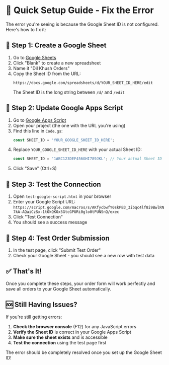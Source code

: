 # 🚀 Quick Setup Guide - Fix the Error

The error you're seeing is because the Google Sheet ID is not configured. Here's how to fix it:

## 🔧 Step 1: Create a Google Sheet

1. Go to [Google Sheets](https://sheets.google.com)
2. Click "Blank" to create a new spreadsheet
3. Name it "Dil Khush Orders"
4. Copy the Sheet ID from the URL:
   ```
   https://docs.google.com/spreadsheets/d/YOUR_SHEET_ID_HERE/edit
   ```
   The Sheet ID is the long string between `/d/` and `/edit`

## 🔧 Step 2: Update Google Apps Script

1. Go to [Google Apps Script](https://script.google.com)
2. Open your project (the one with the URL you're using)
3. Find this line in `Code.gs`:
   ```javascript
   const SHEET_ID = 'YOUR_GOOGLE_SHEET_ID_HERE';
   ```
4. Replace `YOUR_GOOGLE_SHEET_ID_HERE` with your actual Sheet ID:
   ```javascript
   const SHEET_ID = '1ABC123DEF456GHI789JKL'; // Your actual Sheet ID
   ```
5. Click "Save" (Ctrl+S)

## 🔧 Step 3: Test the Connection

1. Open `test-google-script.html` in your browser
2. Enter your Google Script URL: `https://script.google.com/macros/s/AKfycbwfY0skPB3_3ibqc4lf8i9BwlRN7kA-AQaiCzSx-1tOkQKOx5GtcGPURi0glo0tPUNSnQ/exec`
3. Click "Test Connection"
4. You should see a success message

## 🔧 Step 4: Test Order Submission

1. In the test page, click "Submit Test Order"
2. Check your Google Sheet - you should see a new row with test data

## ✅ That's It!

Once you complete these steps, your order form will work perfectly and save all orders to your Google Sheet automatically.

## 🆘 Still Having Issues?

If you're still getting errors:

1. **Check the browser console** (F12) for any JavaScript errors
2. **Verify the Sheet ID** is correct in your Google Apps Script
3. **Make sure the sheet exists** and is accessible
4. **Test the connection** using the test page first

The error should be completely resolved once you set up the Google Sheet ID!
